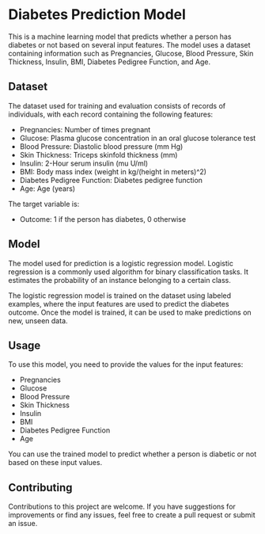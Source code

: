 # Diabetes Prediction Model

This is a machine learning model that predicts whether a person has diabetes or not based on several input features. The model uses a dataset containing information such as Pregnancies, Glucose, Blood Pressure, Skin Thickness, Insulin, BMI, Diabetes Pedigree Function, and Age.


## Dataset

The dataset used for training and evaluation consists of records of individuals, with each record containing the following features:

- Pregnancies: Number of times pregnant
- Glucose: Plasma glucose concentration in an oral glucose tolerance test
- Blood Pressure: Diastolic blood pressure (mm Hg)
- Skin Thickness: Triceps skinfold thickness (mm)
- Insulin: 2-Hour serum insulin (mu U/ml)
- BMI: Body mass index (weight in kg/(height in meters)^2)
- Diabetes Pedigree Function: Diabetes pedigree function
- Age: Age (years)

The target variable is:

- Outcome: 1 if the person has diabetes, 0 otherwise

## Model

The model used for prediction is a logistic regression model. Logistic regression is a commonly used algorithm for binary classification tasks. It estimates the probability of an instance belonging to a certain class.

The logistic regression model is trained on the dataset using labeled examples, where the input features are used to predict the diabetes outcome. Once the model is trained, it can be used to make predictions on new, unseen data.

## Usage

To use this model, you need to provide the values for the input features:

- Pregnancies
- Glucose
- Blood Pressure
- Skin Thickness
- Insulin
- BMI
- Diabetes Pedigree Function
- Age

You can use the trained model to predict whether a person is diabetic or not based on these input values.

## Contributing

Contributions to this project are welcome. If you have suggestions for improvements or find any issues, feel free to create a pull request or submit an issue.
